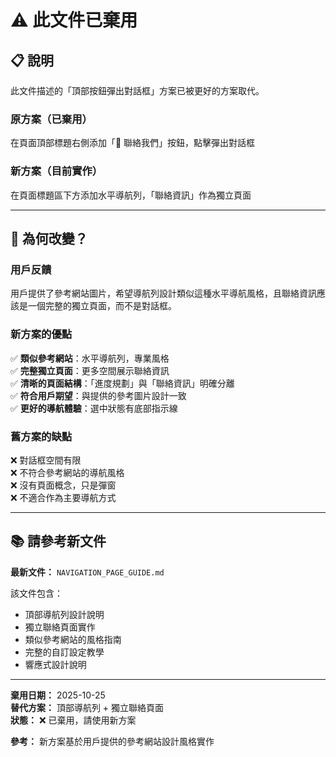 # ⚠️ 此文件已棄用

## 📋 說明

此文件描述的「頂部按鈕彈出對話框」方案已被更好的方案取代。

### 原方案（已棄用）
在頁面頂部標題右側添加「📧 聯絡我們」按鈕，點擊彈出對話框

### 新方案（目前實作）
在頁面標題區下方添加水平導航列，「聯絡資訊」作為獨立頁面

---

## 🔄 為何改變？

### 用戶反饋
用戶提供了參考網站圖片，希望導航列設計類似這種水平導航風格，且聯絡資訊應該是一個完整的獨立頁面，而不是對話框。

### 新方案的優點
✅ **類似參考網站**：水平導航列，專業風格  
✅ **完整獨立頁面**：更多空間展示聯絡資訊  
✅ **清晰的頁面結構**：「進度規劃」與「聯絡資訊」明確分離  
✅ **符合用戶期望**：與提供的參考圖片設計一致  
✅ **更好的導航體驗**：選中狀態有底部指示線  

### 舊方案的缺點
❌ 對話框空間有限  
❌ 不符合參考網站的導航風格  
❌ 沒有頁面概念，只是彈窗  
❌ 不適合作為主要導航方式  

---

## 📚 請參考新文件

**最新文件：** `NAVIGATION_PAGE_GUIDE.md`

該文件包含：
- 頂部導航列設計說明
- 獨立聯絡頁面實作
- 類似參考網站的風格指南
- 完整的自訂設定教學
- 響應式設計說明

---

**棄用日期：** 2025-10-25  
**替代方案：** 頂部導航列 + 獨立聯絡頁面  
**狀態：** ❌ 已棄用，請使用新方案

**參考：** 新方案基於用戶提供的參考網站設計風格實作
